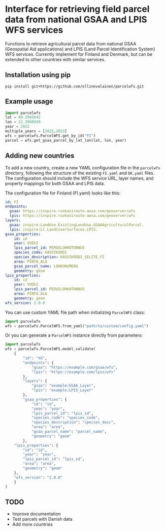 # Interface for retrieving field parcel data from national GSAA and LPIS WFS services

Functions to retrieve agricultural parcel data from national GSAA (Geospatial Aid applications) and LPIS (Land Parcel Identification System) WFS services. Currently implement for Finland and Denmark, but can be extended to other countries with similar services.

## Installation using pip

```console
pip install git+https://github.com/ollinevalainen/parcelwfs.git
```


## Example usage
````python
import parcelwfs
lat = 60.2942642
lon = 22.3908939
year = 2022
multiple_years = [2022,2023]
wfs = parcelwfs.ParcelWFS.get_by_id("FI")
parcel = wfs.get_gsaa_parcel_by_lat_lon(lat, lon, year)
````
## Adding new countries
To add a new country, create a new YAML configuration file in the `parcelwfs` directory, following the structure of the existing `FI.yaml` and `DK.yaml` files. The configuration should include the WFS service URL, layer names, and property mappings for both GSAA and LPIS data.

The configuration file for Finland (FI.yaml) looks like this:
```yaml
id: FI
endpoints: 
  gsaa: https://inspire.ruokavirasto-awsa.com/geoserver/wfs
  lpis: https://inspire.ruokavirasto-awsa.com/geoserver/wfs
layers:
  gsaa: inspire:LandUse.ExistingLandUse.GSAAAgriculturalParcel.
  lpis: inspire:LC.LandCoverSurfaces.LPIS.
gsaa_properties:
    id: id
    year: VUOSI
    lpis_parcel_id: PERUSLOHKOTUNNUS
    species_code: KASVIKOODI
    species_description: KASVIKOODI_SELITE_FI
    area: PINTA_ALA
    gsaa_parcel_name: LOHKONUMERO
    geometry: geom
lpis_properties:
    id: id
    year: VUOSI
    lpis_parcel_id: PERUSLOHKOTUNNUS
    area: PINTA_ALA
    geometry: geom
wfs_version: 2.0.0
```

You can use custom YAML file path when initializing `ParcelWFS` class:
```python
import parcelwfs
wfs = parcelwfs.ParcelWFS.from_yaml("path/to/custom/config.yaml")
```

Or you can generate a `ParcelWFS` instance directly from parameters:
```python
import parcelwfs
wfs = parcelwfs.ParcelWFS.model_validate(
    {
        "id": "XX",
        "endpoints": {
            "gsaa": "https://example.com/gsaa/wfs",
            "lpis": "https://example.com/lpis/wfs"
        },
        "layers": {
            "gsaa": "example:GSAA_Layer",
            "lpis": "example:LPIS_Layer"
        },
        "gsaa_properties": {
            "id": "id",
            "year": "year",
            "lpis_parcel_id": "lpis_id",
            "species_code": "species_code",
            "species_description": "species_desc",
            "area": "area",
            "gsaa_parcel_name": "parcel_name",
            "geometry": "geom"
        },
    "lpis_properties": {
        "id": "id",
        "year": "year",
        "lpis_parcel_id": "lpis_id",
        "area": "area",
        "geometry": "geom"
    },
    "wfs_version": "2.0.0"
    }
)
```

## TODO
* Improve documentation
* Test parcels with Danish data
* Add more countries